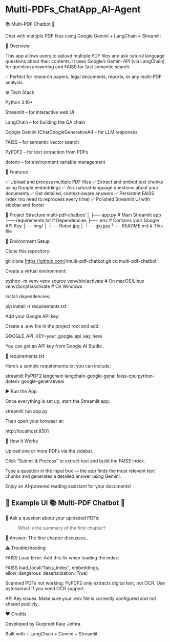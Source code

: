 # Multi-PDFs_ChatApp_AI-Agent
📚 Multi-PDF Chatbot 🤖

Chat with multiple PDF files using Google Gemini + LangChain + Streamlit

🧠 Overview

This app allows users to upload multiple PDF files and ask natural language questions about their contents.
It uses Google’s Gemini API (via LangChain) for question answering and FAISS for fast semantic search.

💡 Perfect for research papers, legal documents, reports, or any multi-PDF analysis.

⚙️ Tech Stack

Python 3.10+

Streamlit – for interactive web UI

LangChain – for building the QA chain

Google Gemini (ChatGoogleGenerativeAI) – for LLM responses

FAISS – for semantic vector search

PyPDF2 – for text extraction from PDFs

dotenv – for environment variable management

🚀 Features

✅ Upload and process multiple PDF files
✅ Extract and embed text chunks using Google embeddings
✅ Ask natural-language questions about your documents
✅ Get detailed, context-aware answers
✅ Persistent FAISS index (no need to reprocess every time)
✅ Polished Streamlit UI with sidebar and footer

🧩 Project Structure
multi-pdf-chatbot/
│
├── app.py                 # Main Streamlit app
├── requirements.txt       # Dependencies
├── .env                   # Contains your Google API Key
├── img/
│   ├── Robot.jpg
│   └── gkj.jpg
└── README.md              # This file

🔑 Environment Setup

Clone this repository:

git clone https://github.com/<your-username>/multi-pdf-chatbot.git
cd multi-pdf-chatbot


Create a virtual environment:

python -m venv venv
source venv/bin/activate      # On macOS/Linux
venv\Scripts\activate         # On Windows


Install dependencies:

pip install -r requirements.txt


Add your Google API key:

Create a .env file in the project root and add:

GOOGLE_API_KEY=your_google_api_key_here


You can get an API key from Google AI Studio
.

🧾 requirements.txt

Here’s a sample requirements.txt you can include:

streamlit
PyPDF2
langchain
langchain-google-genai
faiss-cpu
python-dotenv
google-generativeai

▶️ Run the App

Once everything is set up, start the Streamlit app:

streamlit run app.py


Then open your browser at:

http://localhost:8501

💬 How It Works

Upload one or more PDFs via the sidebar.

Click “Submit & Process” to extract text and build the FAISS index.

Type a question in the input box — the app finds the most relevant text chunks and generates a detailed answer using Gemini.

Enjoy an AI-powered reading assistant for your documents!

📸 Example UI
📚 Multi-PDF Chatbot 🤖
--------------------------------
💬 Ask a question about your uploaded PDFs:
> What is the summary of the first chapter?

🤖 Answer:
The first chapter discusses...

⚠️ Troubleshooting

FAISS Load Error:
Add this fix when loading the index:

FAISS.load_local("faiss_index", embeddings, allow_dangerous_deserialization=True)


Scanned PDFs not working:
PyPDF2 only extracts digital text, not OCR.
Use pytesseract if you need OCR support.

API Key issues:
Make sure your .env file is correctly configured and not shared publicly.

❤️ Credits

Developed by Gurpreet Kaur Jethra

Built with 💡 LangChain + Gemini + Streamlit
